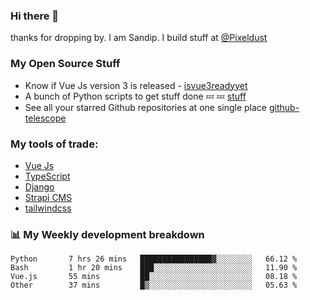 ### Hi there 👋

thanks for dropping by.
I am Sandip. I build stuff at [@Pixeldust](github.com/pixeldust-in/)

###  **My Open Source Stuff**

 - Know if Vue Js version 3 is released -  [isvue3readyyet](https://github.com/sandiprb/isvue3readyyet)
 - A bunch of Python scripts to get stuff done 💤 💤 [stuff](https://github.com/sandiprb/stuff)
 - See all your starred Github repositories at one single place [github-telescope](https://github.com/sandiprb/github-telescope)



###  **My tools of trade:**
 - [Vue Js](https://github.com/vuejs/vue/)
 - [TypeScript](https://github.com/microsoft/TypeScript)
 - [Django](github.com/django/django)
 - [Strapi CMS](github.com/strapi/strapi)
 - [tailwindcss](https://github.com/tailwindlabs/tailwindcss)


###  📊 **My Weekly development breakdown**
<!--START_SECTION:waka-->

```text
Python       7 hrs 26 mins   ████████████████▓░░░░░░░░   66.12 %
Bash         1 hr 20 mins    ███░░░░░░░░░░░░░░░░░░░░░░   11.90 %
Vue.js       55 mins         ██░░░░░░░░░░░░░░░░░░░░░░░   08.18 %
Other        37 mins         █▒░░░░░░░░░░░░░░░░░░░░░░░   05.63 %
```

<!--END_SECTION:waka-->
